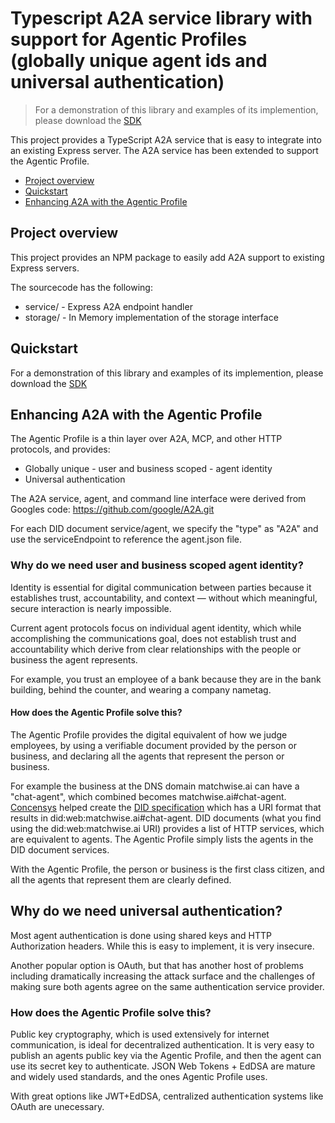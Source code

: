 # Typescript A2A service library with support for Agentic Profiles (globally unique agent ids and universal authentication)

> For a demonstration of this library and examples of its implemention, please download the [SDK](https://github.com/agentic-profile/agentic-profile-a2a)

This project provides a TypeScript A2A service that is easy to integrate into an existing Express server.  The A2A service has been extended to support the Agentic Profile.

- [Project overview](#project-overview)
- [Quickstart](#quickstart)
- [Enhancing A2A with the Agentic Profile](#enhancing-a2a-with-the-agentic-profile)


## Project overview

This project provides an NPM package to easily add A2A support to existing Express servers.

The sourcecode has the following:

- service/ - Express A2A endpoint handler
- storage/ - In Memory implementation of the storage interface


## Quickstart

For a demonstration of this library and examples of its implemention, please download the [SDK](https://github.com/agentic-profile/agentic-profile-a2a)



## Enhancing A2A with the Agentic Profile

The Agentic Profile is a thin layer over A2A, MCP, and other HTTP protocols, and provides:

- Globally unique - user and business scoped - agent identity
- Universal authentication

The A2A service, agent, and command line interface were derived from Googles code: https://github.com/google/A2A.git

For each DID document service/agent, we specify the "type" as "A2A" and use the serviceEndpoint to reference the agent.json file.


### Why do we need user and business scoped agent identity?

Identity is essential for digital communication between parties because it establishes trust, accountability, and context — without which meaningful, secure interaction is nearly impossible.

Current agent protocols focus on individual agent identity, which while accomplishing the communications goal, does not establish trust and accountability which derive from clear relationships with the people or business the agent represents.

For example, you trust an employee of a bank because they are in the bank building, behind the counter, and wearing a company nametag.


#### How does the Agentic Profile solve this?

The Agentic Profile provides the digital equivalent of how we judge employees, by using a verifiable document provided by the person or business, and declaring all the agents that represent the person or business.

For example the business at the DNS domain matchwise.ai can have a "chat-agent", which combined becomes matchwise.ai#chat-agent.  [Concensys](https://consensys.io/) helped create the [DID specification](https://www.w3.org/TR/did-1.0/) which has a URI format that results in did:web:matchwise.ai#chat-agent.  DID documents (what you find using the did:web:matchwise.ai URI) provides a list of HTTP services, which are equivalent to agents.  The Agentic Profile simply lists the agents in the DID document services. 

With the Agentic Profile, the person or business is the first class citizen, and all the agents that represent them are clearly defined.


## Why do we need universal authentication?

Most agent authentication is done using shared keys and HTTP Authorization headers.  While this is easy to implement, it is very insecure.

Another popular option is OAuth, but that has another host of problems including dramatically increasing the attack surface and the challenges of making sure both agents agree on the same authentication service provider.


### How does the Agentic Profile solve this?

Public key cryptography, which is used extensively for internet communication, is ideal for decentralized authentication.  It is very easy to publish an agents public key via the Agentic Profile, and then the agent can use its secret key to authenticate.  JSON Web Tokens + EdDSA are mature and widely used standards, and the ones Agentic Profile uses.

With great options like JWT+EdDSA, centralized authentication systems like OAuth are unecessary.
